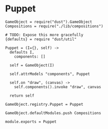 Puppet
======

    GameObject = require("dust").GameObject
    Compositions = require("./lib/compositions")
    
    # TODO: Expose this more gracefully
    {defaults} = require "dust/util"

    Puppet = (I={}, self) ->
      defaults I,
        components: []

      self = GameObject(I)

      self.attrModels "components", Puppet

      self.on "draw", (canvas) ->
        self.components().invoke "draw", canvas

      return self

    GameObject.registry.Puppet = Puppet

    GameObject.defaultModules.push Compositions

    module.exports = Puppet
